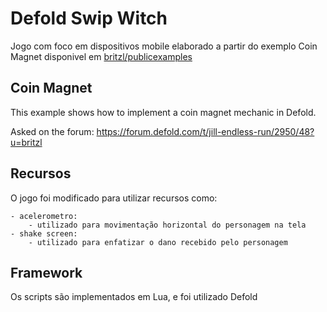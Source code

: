 # Defold Swip Witch

Jogo com foco em dispositivos mobile elaborado a partir do exemplo Coin Magnet disponivel em [britzl/publicexamples](https://github.com/britzl/publicexamples/tree/master/examples/coin_magnet)

## Coin Magnet

This example shows how to implement a coin magnet mechanic in Defold.

Asked on the forum: https://forum.defold.com/t/jill-endless-run/2950/48?u=britzl

## Recursos

O jogo foi modificado para utilizar recursos como:

	- acelerometro: 
		- utilizado para movimentação horizontal do personagem na tela
	- shake screen: 
		- utilizado para enfatizar o dano recebido pelo personagem

## Framework

Os scripts são implementados em Lua, e foi utilizado Defold 
